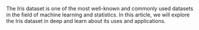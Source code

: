 The Iris dataset is one of the most well-known and commonly used datasets in the field of machine learning and statistics. In this article, we will explore the Iris dataset in deep and learn about its uses and applications.
